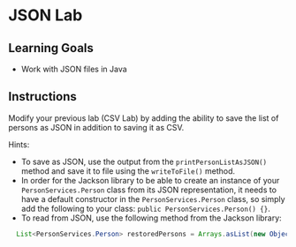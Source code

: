 # JSON Lab

## Learning Goals

- Work with JSON files in Java

## Instructions

Modify your previous lab (CSV Lab) by adding the ability to save the list of
persons as JSON in addition to saving it as CSV.

Hints:

- To save as JSON, use the output from the `printPersonListAsJSON()` method and
  save it to file using the `writeToFile()` method.
- In order for the Jackson library to be able to create an instance of your
  `PersonServices.Person` class from its JSON representation, it needs to have a default
  constructor in the `PersonServices.Person` class, so simply add the following to your class:
  `public PersonServices.Person() {}`.
- To read from JSON, use the following method from the Jackson library:

```java
  List<PersonServices.Person> restoredPersons = Arrays.asList(new ObjectMapper().readValue(new File(PERSON_LIST_JSON_FILENAME), PersonServices.Person[].class));
```

